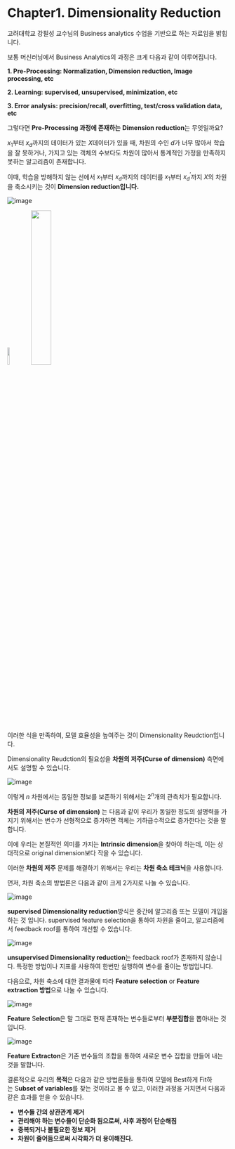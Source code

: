 
# **Chapter1. Dimensionality Reduction**

고려대학교 강필성 교수님의 Business analytics 수업을 기반으로 하는 자료임을 밝힙니다.

보통 머신러닝에서 Business Analytics의 과정은 크게 다음과 같이 이루어집니다.

**1. Pre-Processing: Normalization, Dimension reduction, Image processing, etc**

**2. Learning: supervised, unsupervised, minimization, etc**

**3. Error analysis: precision/recall, overfitting, test/cross validation data, etc**

그렇다면 **Pre-Processing 과정에 존재하는** **Dimension reduction**는 무엇일까요?

$x_{1}$부터 $x_{d}$까지의 데이터가 있는 $X$데이터가 있을 때, 차원의 수인 $d$가 너무 많아서 학습을 잘 못하거나, 가지고 있는 객체의 수보다도 차원이 많아서 통계적인 가정을 만족하지 못하는 알고리즘이 존재합니다. 

이때, 학습을 방해하지 않는 선에서 $x_{1}$부터 $x_{d}$까지의 데이터를 $x_{1}$부터 $x^{'}_{d}$까지 $X$의 차원을 축소시키는 것이 **Dimension reduction입니다.** 



![image](https://user-images.githubusercontent.com/87464956/195574729-4dc88285-1a3f-4efb-a6d2-78e77eca9643.png)

<img src = 'https://user-images.githubusercontent.com/87464956/195574790-ce5c9bfc-93d8-4aa8-8c83-00cc99caec64.png' width = '10%' height = '10%'/>

<img src = 'https://user-images.githubusercontent.com/87464956/195574804-b7334e4e-1248-4c86-89ae-d99ee667882d.png' width = '30%' height = '30%'/>


이러한 식을 만족하여, 모델 효율성을 높여주는 것이 Dimensionality Reudction입니다.

Dimensionality Reudction의 필요성을 **차원의 저주(Curse of dimension)** 측면에서도 설명할 수 있습니다.



![image](https://user-images.githubusercontent.com/87464956/195575160-5a47cea8-da66-406a-8dd9-577dd0fd22af.png)



이렇게 $n$ 차원에서는 동일한 정보를 보존하기 위해서는 $2^n$개의 관측치가 필요합니다.

**차원의 저주(Curse of dimension)** 는 다음과 같이 우리가 동일한 정도의 설명력을 가지기 위해서는 변수가 선형적으로 증가하면 객체는 기하급수적으로 증가한다는 것을 말합니다.

이에 우리는 본질적인 의미를 가지는 **Intrinsic dimension**을 찾아야 하는데, 이는 상대적으로 original dimension보다 작을 수 있습니다.

이러한 **차원의 저주** 문제를 해결하기 위해서는 우리는 **차원 축소 테크닉**을 사용합니다.

먼저,  차원 축소의 방법론은 다음과 같이 크게 2가지로 나눌 수 있습니다.



![image](https://user-images.githubusercontent.com/87464956/195575196-a5ac208e-70c3-40a4-9fb1-67124cbc185d.png)



**supervised Dimensionality reduction**방식은 중간에 알고리즘 또는 모델이 개입을 하는 것 입니다. supervised feature selection을 통하여 차원을 줄이고, 알고리즘에서 feedback roof를 통하여 개선할 수 있습니다.



![image](https://user-images.githubusercontent.com/87464956/195575235-32909440-f8e3-427e-89d0-60afed12ff55.png)



**unsupervised Dimensionality reduction**는 feedback roof가 존재하지 않습니다. 특정한 방법이나 지표를 사용하여 한번만 실행하여 변수를 줄이는 방법입니다. 

다음으로, 차원 축소에 대한 결과물에 따라 **Feature selection** or **Feature extraction 방법**으로 나눌 수 있습니다.



![image](https://user-images.githubusercontent.com/87464956/195575265-d6acaed0-2922-4f3a-81cf-62ce03f9b425.png)



**Feature** S**election**은 말 그대로 현재 존재하는 변수들로부터 **부분집합**을 뽑아내는 것 입니다.



![image](https://user-images.githubusercontent.com/87464956/195575297-3cd9fcb5-f16c-4eda-bdee-a704b1c14e1a.png)



**Feature Extracton**은 기존 변수들의 조합을 통하여 새로운 변수 집합을 만들어 내는 것을 말합니다.

결론적으로 우리의 **목적**은 다음과 같은 방법론들을 통하여 모델에 Best하게 Fit하는 S**ubset of variables**를 찾는 것이라고 볼 수 있고, 이러한 과정을 거치면서 다음과 같은 효과를 얻을 수 있습니다.

- **변수들 간의 상관관계 제거**
- **관리해야 하는 변수들이 단순화 됨으로써, 사후 과정이 단순해짐**
- **중복되거나 불필요한 정보 제거**
- **차원이 줄어듬으로써 시각화가 더 용이해진다.**
